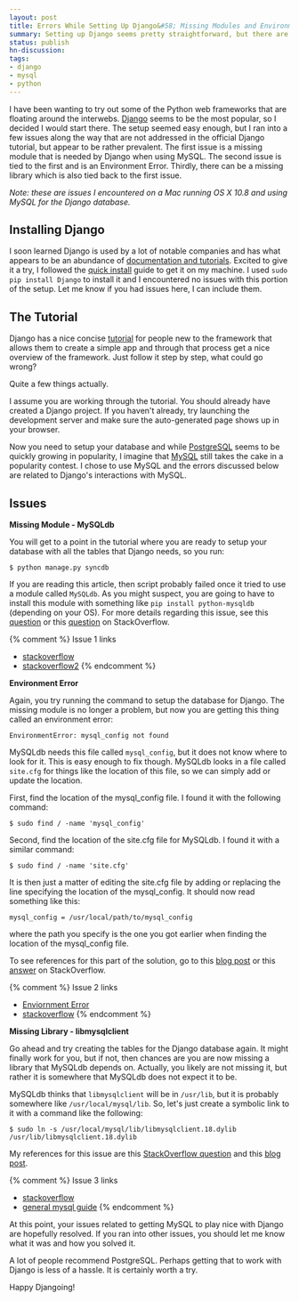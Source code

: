 ```yaml
---
layout: post
title: Errors While Setting Up Django&#58; Missing Modules and Environment Errors
summary: Setting up Django seems pretty straightforward, but there are a few nasty and common errors that you may run into.
status: publish
hn-discussion:
tags:
- django
- mysql
- python
---
```


I have been wanting to try out some of the Python web frameworks that are
floating around the interwebs. [Django](https://www.djangoproject.com/)
seems to be the most popular, so I decided I would start there. The setup
seemed easy enough, but I ran into a few issues along the way that are not
addressed in the official Django tutorial, but appear to be rather prevalent.
The first issue is a missing module that is needed by Django when using MySQL.
The second issue is tied to the first and is an Environment Error. Thirdly,
there can be a missing library which is also tied back to the first issue.

*Note: these are issues I encountered on a Mac running OS X 10.8 and using
MySQL for the Django database.*

## Installing Django

I soon learned Django is
used by a lot of notable companies and has what appears to be an abundance
of [documentation and tutorials](https://docs.djangoproject.com/en/1.4/).
Excited to give it a try, I followed the [quick install](https://docs.djangoproject.com/en/1.4/intro/install/)
guide to get it on my machine. I used `sudo pip install Django` to install
it and I encountered no issues with this portion of the setup. Let me know
if you had issues here, I can include them.

## The Tutorial

Django has a nice concise [tutorial](https://docs.djangoproject.com/en/1.4/intro/tutorial01/)
for people new to the framework that
allows them to create a simple app and through that process get a nice
overview of the framework. Just follow it step by step, what could go
wrong?

Quite a few things actually.

I assume you are working through the tutorial. You should already have
created a Django project. If you haven't already,
try launching the development server and
make sure the auto-generated page shows up in your browser.

Now you need to setup your database and while
[PostgreSQL](http://www.postgresql.org/) seems to be quickly growing
in popularity, I imagine that [MySQL](http://www.mysql.com/) still
takes the cake in a popularity contest. I chose to use MySQL
and the errors discussed below are related to Django's interactions
with MySQL.

## Issues

**Missing Module - MySQLdb**

You will get to a point in the tutorial where you are ready to setup
your database with all the tables that Django needs, so you run:

    $ python manage.py syncdb

If you are reading this article, then script probably failed once it
tried to use a module called `MySQLdb`. As you might suspect, you are
going to have to install this module with something like
`pip install python-mysqldb` (depending on your OS). For more details
regarding this issue, see this [question](http://stackoverflow.com/questions/454854/no-module-named-mysqldb)
or this [question](http://stackoverflow.com/questions/2952187/getting-error-loading-mysqldb-module-no-module-named-mysqldb-have-tried-pre)
on StackOverflow.

{% comment %}
Issue 1 links

- [stackoverflow](http://stackoverflow.com/questions/454854/no-module-named-mysqldb)
- [stackoverflow2](http://stackoverflow.com/questions/2952187/getting-error-loading-mysqldb-module-no-module-named-mysqldb-have-tried-pre)
{% endcomment %}

**Environment Error**

Again, you try running the command to setup the database for Django.
The missing module is no longer a problem, but now you are getting this
thing called an environment error:

    EnvironmentError: mysql_config not found

MySQLdb needs this file called `mysql_config`, but it does not know where
to look for it. This is easy enough to fix though. MySQLdb looks in a file
called `site.cfg` for things like the location of this file, so we can
simply add or update the location.

First, find the location of the mysql_config file. I found it with the
following command:

    $ sudo find / -name 'mysql_config'

Second, find the location of the site.cfg file for MySQLdb. I found it
with a similar command:

    $ sudo find / -name 'site.cfg'

It is then just a matter of editing the site.cfg file by adding or
replacing the line specifying the location of the mysql_config. It
should now read something like this:

    mysql_config = /usr/local/path/to/mysql_config

where the path you specify is the one you got earlier when finding
the location of the mysql_config file.

To see references for this part of the solution, go to this
[blog post](http://blog.infoentropy.com/MySQL-python_EnvironmentError_mysql_config_not_found)
or this [answer](http://stackoverflow.com/questions/3898750/installing-mysqldb-for-python-2-6-on-osx/14485392#14485392)
on StackOverflow.

{% comment %}
Issue 2 links

- [Enviornment Error](http://blog.infoentropy.com/MySQL-python_EnvironmentError_mysql_config_not_found)
- [stackoverflow](http://stackoverflow.com/questions/3898750/installing-mysqldb-for-python-2-6-on-osx/14485392#14485392)
{% endcomment %}

**Missing Library - libmysqlclient**

Go ahead and try creating the tables for the Django database again. It
might finally work for you, but if not, then chances are you are now
missing a library that MySQLdb depends on. Actually, you likely are not
missing it, but rather it is somewhere that MySQLdb does not expect it
to be.

MySQLdb thinks that `libmysqlclient` will be in `/usr/lib`, but it is
probably somewhere like `/usr/local/mysql/lib`. So, let's just create a
symbolic link to it with a command like the following:

    $ sudo ln -s /usr/local/mysql/lib/libmysqlclient.18.dylib /usr/lib/libmysqlclient.18.dylib

My references for this issue are this [StackOverflow question](http://stackoverflow.com/questions/6383310/python-mysqldb-library-not-loaded-libmysqlclient-18-dylib)
and this [blog post](http://astonj.com/tech/how-to-install-mysql-on-lion-mac-os-x/).

{% comment %}
Issue 3 links

- [stackoverflow](http://stackoverflow.com/questions/6383310/python-mysqldb-library-not-loaded-libmysqlclient-18-dylib)
- [general mysql guide](http://astonj.com/tech/how-to-install-mysql-on-lion-mac-os-x/)
{% endcomment %}

At this point, your issues related to getting MySQL to play nice with
Django are hopefully resolved. If you ran into other issues, you should
let me know what it was and how you solved it.

A lot of people recommend PostgreSQL. Perhaps getting that to work with
Django is less of a hassle. It is certainly worth a try.

Happy Djangoing!
